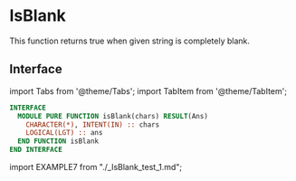 # IsBlank

This function returns true when given string is completely blank.

## Interface

import Tabs from '@theme/Tabs';
import TabItem from '@theme/TabItem';

<Tabs>
<TabItem value="interface" label="܀ Interface" default>

```fortran
INTERFACE
  MODULE PURE FUNCTION isBlank(chars) RESULT(Ans)
    CHARACTER(*), INTENT(IN) :: chars
    LOGICAL(LGT) :: ans
  END FUNCTION isBlank
END INTERFACE
```

</TabItem>

<TabItem value="example" label="️܀ See example">

import EXAMPLE7 from "./_IsBlank_test_1.md";

<EXAMPLE7 />

</TabItem>

<TabItem value="close" label="↢ ">

</TabItem>
</Tabs>
